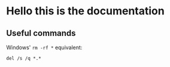 # Hello this is the documentation

## Useful commands

Windows' `rm -rf *` equivalent:
```
del /s /q *.*
```

